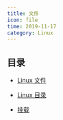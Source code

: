 ```yaml
---
title: 文件
icon: file
time: 2019-11-17
category: Linux
---
```


## 目录

- [Linux 文件](src/software/linux/file/file.md)

- [Linux 目录](src/software/linux/file/dir.md)

- [挂载](src/software/linux/file/mount.md)
